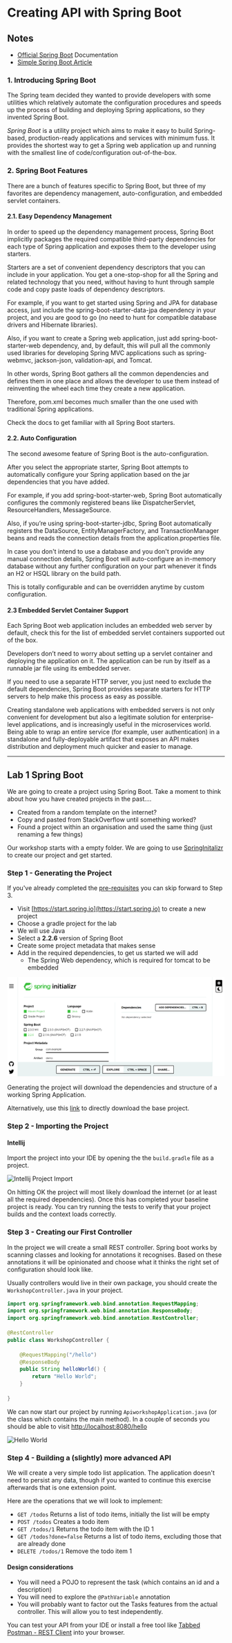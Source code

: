 # Creating API with Spring Boot 

## Notes
* [Official Spring Boot](https://spring.io/guides/gs/spring-boot/) Documentation
* [Simple Spring Boot Article](https://www.marcobehler.com/guides/spring-boot)

### 1. Introducing Spring Boot
The Spring team decided they wanted to provide developers with some utilities which relatively automate the configuration procedures and speeds up the process of building and deploying Spring applications, so they invented Spring Boot.

*Spring Boot* is a utility project which aims to make it easy to build Spring-based, production-ready applications and services with minimum fuss. It provides the shortest way to get a Spring web application up and running with the smallest line of code/configuration out-of-the-box.

### 2. Spring Boot Features
There are a bunch of features specific to Spring Boot, but three of my favorites are dependency management, auto-configuration, and embedded servlet containers.

#### 2.1. Easy Dependency Management
In order to speed up the dependency management process, Spring Boot implicitly packages the required compatible third-party dependencies for each type of Spring application and exposes them to the developer using starters.

Starters are a set of convenient dependency descriptors that you can include in your application. You get a one-stop-shop for all the Spring and related technology that you need, without having to hunt through sample code and copy paste loads of dependency descriptors.

For example, if you want to get started using Spring and JPA for database access, just include the spring-boot-starter-data-jpa dependency in your project, and you are good to go (no need to hunt for compatible database drivers and Hibernate libraries).

Also, if you want to create a Spring web application, just add spring-boot-starter-web dependency, and, by default, this will pull all the commonly used libraries for developing Spring MVC applications such as spring-webmvc, jackson-json, validation-api, and Tomcat.

In other words, Spring Boot gathers all the common dependencies and defines them in one place and allows the developer to use them instead of reinventing the wheel each time they create a new application.

Therefore, pom.xml becomes much smaller than the one used with traditional Spring applications.

Check the docs to get familiar with all Spring Boot starters.

#### 2.2. Auto Configuration
The second awesome feature of Spring Boot is the auto-configuration.

After you select the appropriate starter, Spring Boot attempts to automatically configure your Spring application based on the jar dependencies that you have added.

For example, if you add spring-boot-starter-web, Spring Boot automatically configures the commonly registered beans like DispatcherServlet, ResourceHandlers, MessageSource.

Also, if you’re using spring-boot-starter-jdbc, Spring Boot automatically registers the DataSource, EntityManagerFactory, and TransactionManager beans and reads the connection details from the application.properties file.

In case you don't intend to use a database and you don't provide any manual connection details, Spring Boot will auto-configure an in-memory database without any further configuration on your part whenever it finds an H2 or HSQL library on the build path.

This is totally configurable and can be overridden anytime by custom configuration.

#### 2.3 Embedded Servlet Container Support
Each Spring Boot web application includes an embedded web server by default, check this for the list of embedded servlet containers supported out of the box.

Developers don’t need to worry about setting up a servlet container and deploying the application on it. The application can be run by itself as a runnable jar file using its embedded server.

If you need to use a separate HTTP server, you just need to exclude the default dependencies, Spring Boot provides separate starters for HTTP servers to help make this process as easy as possible.

Creating standalone web applications with embedded servers is not only convenient for development but also a legitimate solution for enterprise-level applications, and is increasingly useful in the microservices world. Being able to wrap an entire service (for example, user authentication) in a standalone and fully-deployable artifact that exposes an API makes distribution and deployment much quicker and easier to manage.


-----------------------------------------------------------------------------------------------


## Lab 1 Spring Boot

We are going to create a project using Spring Boot. Take a moment to think about how you have created projects in the past....

* Created from a random template on the internet?
* Copy and pasted from StackOverflow until something worked?
* Found a project within an organisation and used the same thing (just renaming a few things)

Our workshop starts with a empty folder. We are going to use [SpringInitalizr](https://start.spring.io) to create our project and get started.

### Step 1 - Generating the Project
If you've already completed the [pre-requisites](../prerequisites/README.md) you can skip forward to Step 3.

* Visit [https://start.spring.io](https://start.spring.io) to create a new project
* Choose a gradle project for the lab
* We will use Java
* Select a **2.2.6** version of Spring Boot
* Create some project metadata that makes sense
* Add in the required dependencies, to get us started we will add
   * The Spring Web dependency, which is required for tomcat to be embedded

![Spring Initializr]( /presentations/images/spring-inti.png)

Generating the project will download the dependencies and structure of a working Spring Application.

Alternatively, use this [link](https://start.spring.io/#!type=gradle-project&language=java&platformVersion=2.2.6.RELEASE&packaging=jar&jvmVersion=1.8&groupId=com.restful&artifactId=RestfulApi&name=RestfulApi&description=Demo%20project%20for%20Spring%20Boot&packageName=com.restful.RestfulApi&dependencies=web) to directly download the base project.


### Step 2 - Importing the Project

#### Intellij

Import the project into your IDE by opening the the `build.gradle` file as a project.

![Intellij Project Import](01B-sample-import.png)

On hitting OK the project will most likely download the internet (or at least all the required dependencies). 
Once this has completed your baseline project is ready. 
You can try running the tests to verify that your project builds and the context loads correctly.
 

### Step 3 - Creating our First Controller

In the project we will create a small REST controller. 
Spring boot works by scanning classes and looking for annotations it recognises.
Based on these annotations it will be opinionated and choose what it thinks the right set of configuration should look like.

Usually controllers would live in their own package, you should create the `WorkshopController.java` in your project.

```java
import org.springframework.web.bind.annotation.RequestMapping;
import org.springframework.web.bind.annotation.ResponseBody;
import org.springframework.web.bind.annotation.RestController;

@RestController
public class WorkshopController {

    @RequestMapping("/hello")
    @ResponseBody
    public String helloWorld() {
        return "Hello World";
    }

}
```

We can now start our project by running `ApiworkshopApplication.java` (or the class which contains the main method). 
In a couple of seconds you should be able to visit [http://localhost:8080/hello](http://localhost:8080/hello)

![Hello World](01C-hello-world.png)

### Step 4 - Building a (slightly) more advanced API

We will create a very simple todo list application.
The application doesn't need to persist any data, though if you wanted to continue this exercise afterwards that is one extension point.

Here are the operations that we will look to implement:

* `GET /todos` Returns a list of todo items, initially the list will be empty
* `POST /todos` Creates a todo item
* `GET /todos/1` Returns the todo item with the ID 1
* `GET /todos?done=false` Returns a list of todo items, excluding those that are already done
* `DELETE /todos/1` Remove the todo item 1

#### Design considerations

* You will need a POJO to represent the task (which contains an id and a description)
* You will need to explore the `@PathVariable` annotation
* You will probably want to factor out the Tasks features from the actual controller. 
This will allow you to test independently. 

You can test your API from your IDE or install a free tool like [Tabbed Postman - REST Client](https://chrome.google.com/webstore/detail/tabbed-postman-rest-clien/coohjcphdfgbiolnekdpbcijmhambjff) 
into your browser. 
 